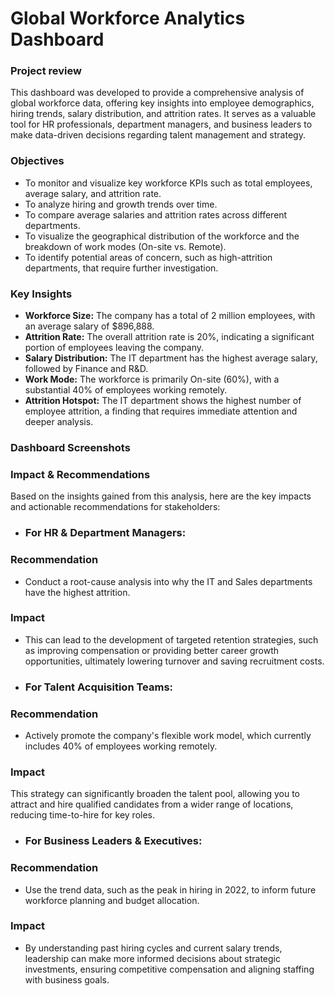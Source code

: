
# Global Workforce Analytics Dashboard

### Project review
This dashboard was developed to provide a comprehensive analysis of global workforce data, offering key insights into employee demographics, hiring trends, salary distribution, and attrition rates. It serves as a valuable tool for HR professionals, department managers, and business leaders to make data-driven decisions regarding talent management and strategy.

### Objectives
- To monitor and visualize key workforce KPIs such as total employees, average salary, and attrition rate.
- To analyze hiring and growth trends over time.
- To compare average salaries and attrition rates across different departments.
- To visualize the geographical distribution of the workforce and the breakdown of work modes (On-site vs. Remote).
- To identify potential areas of concern, such as high-attrition departments, that require further investigation.

### Key Insights
- **Workforce Size:** The company has a total of 2 million employees, with an average salary of $896,888.
- **Attrition Rate:** The overall attrition rate is 20%, indicating a significant portion of employees leaving the company.
- **Salary Distribution:** The IT department has the highest average salary, followed by Finance and R&D.
- **Work Mode:** The workforce is primarily On-site (60%), with a substantial 40% of employees working remotely.
- **Attrition Hotspot:** The IT department shows the highest number of employee attrition, a finding that requires immediate attention and deeper analysis.


### Dashboard Screenshots




### Impact & Recommendations
Based on the insights gained from this analysis, here are the key impacts and actionable recommendations for stakeholders:

- ### For HR & Department Managers:
### Recommendation
- Conduct a root-cause analysis into why the IT and Sales departments have the highest attrition.
### Impact 
- This can lead to the development of targeted retention strategies, such as improving compensation or providing better career growth opportunities, ultimately lowering turnover and saving recruitment costs.

- ### For Talent Acquisition Teams:
### Recommendation
- Actively promote the company's flexible work model, which currently includes 40% of employees working remotely.
### Impact
This strategy can significantly broaden the talent pool, allowing you to attract and hire qualified candidates from a wider range of locations, reducing time-to-hire for key roles.

- ### For Business Leaders & Executives:
### Recommendation
- Use the trend data, such as the peak in hiring in 2022, to inform future workforce planning and budget allocation.
### Impact
- By understanding past hiring cycles and current salary trends, leadership can make more informed decisions about strategic investments, ensuring competitive compensation and aligning staffing with business goals.
